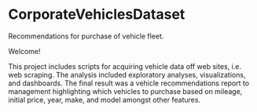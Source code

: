 # CorporateVehiclesDataset
Recommendations for purchase of vehicle fleet.

Welcome!

This project includes scripts for acquiring vehicle data off web sites, i.e. web scraping. The analysis included exploratory analyses, visualizations, and dashboards. The final result was a vehicle recommendations report to management highlighting which vehicles to purchase based on mileage, initial price, year, make, and model amongst other features.   
